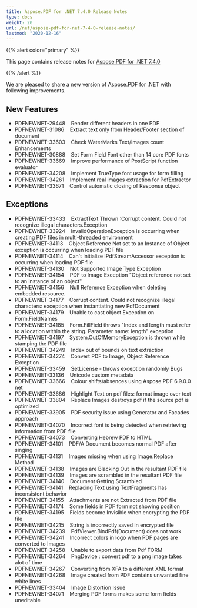 ```yaml
---
title: Aspose.PDF for .NET 7.4.0 Release Notes
type: docs
weight: 20
url: /net/aspose-pdf-for-net-7-4-0-release-notes/
lastmod: "2020-12-16"
---
```


{{% alert color="primary" %}} 

This page contains release notes for [Aspose.PDF for .NET 7.4.0](http://www.aspose.com/downloads/pdf/net/new-releases/aspose.pdf-for-.net-7.4.0/)

{{% /alert %}} 

We are pleased to share a new version of Aspose.PDF for .NET with following improvements.
## **New Features**
- PDFNEWNET-29448    Render different headers in one PDF
- PDFNEWNET-31086    Extract text only from Header/Footer section of document
- PDFNEWNET-33603    Check WaterMarks Text/Images count
  Enhancements
- PDFNEWNET-30888    Set Form Field Font other than 14 core PDF fonts
- PDFNEWNET-33669    Improve performance of PostScript function evaluator
- PDFNEWNET-34208    Implement TrueType font usage for form filling
- PDFNEWNET-34261    Implement real images extraction for PdfExtractor
- PDFNEWNET-33671    Control automatic closing of Response object
## **Exceptions**
- PDFNEWNET-33433    ExtractText Thrown :Corrupt content. Could not recognize illegal characters.Exception
- PDFNEWNET-33924    InvalidOperationException is occurring when creating PDF files in multi-threaded environment
- PDFNEWNET-34113    Object Reference Not set to an Instance of Object exception is occurring when loading PDF file
- PDFNEWNET-34114    Can't initialize IPdfStreamAccessor exception is occurring when loading PDF file
- PDFNEWNET-34130    Not Supported Image Type Exception
- PDFNEWNET-34154    PDF to Image Exception "Object reference not set to an instance of an object"
- PDFNEWNET-34156    Null Reference Exception when deleting embedded resource.
- PDFNEWNET-34177    Corrupt content. Could not recognize illegal characters: exception when instantiating new PdfDocument
- PDFNEWNET-34179    Unable to cast object Exception on Form.FieldNames
- PDFNEWNET-34185    Form.FillField throws "Index and length must refer to a location within the string. Parameter name: length" exception
- PDFNEWNET-34197    System.OutOfMemoryException is thrown while stamping the PDF file
- PDFNEWNET-34249    Index out of bounds on text extraction
- PDFNEWNET-34274    Convert PDF to Image, Object Reference Exception
- PDFNEWNET-33459    SetLicense - throws exception randomly
  Bugs
- PDFNEWNET-33136    Unicode custom metadata
- PDFNEWNET-33666    Colour shifts/absences using Aspose.PDF 6.9.0.0 net
- PDFNEWNET-33686    Highlight Text on pdf files: format image over text
- PDFNEWNET-33804    Replace Images destroys pdf if the source pdf is optimized
- PDFNEWNET-33905    PDF security issue using Generator and Facades approach
- PDFNEWNET-34070    Incorrect font is being detected when retrieving information from PDF file
- PDFNEWNET-34073    Converting Hebrew PDF to HTML
- PDFNEWNET-34101    PDF/A Document becomes normal PDF after singing
- PDFNEWNET-34131    Images missing when using Image.Replace Method
- PDFNEWNET-34138    Images are Blacking Out in the resultant PDF file
- PDFNEWNET-34139    Images are scrambled in the resultant PDF file
- PDFNEWNET-34140    Document Getting Scrambled
- PDFNEWNET-34141    Replacing Text using TextFragments has inconsistent behavior
- PDFNEWNET-34155    Attachments are not Extracted from PDF file
- PDFNEWNET-34174    Some fields in PDF form not showing position
- PDFNEWNET-34195    Fields become Invisible when encrypting the PDF file
- PDFNEWNET-34215    String is incorrectly saved in encrypted file
- PDFNEWNET-34239    PdfViewer.BindPdf(Document) does not work
- PDFNEWNET-34241    Incorrect colors in logo when PDF pages are converted to Images
- PDFNEWNET-34258    Unable to export data from Pdf FORM
- PDFNEWNET-34264    PngDevice : convert pdf to a png image takes alot of time
- PDFNEWNET-34267    Converting from XFA to a different XML format
- PDFNEWNET-34268    Image created from PDF contains unwanted fine white lines
- PDFNEWNET-33404    Image Distortion Issue
- PDFNEWNET-34071    Merging PDF forms makes some form fields uneditable
